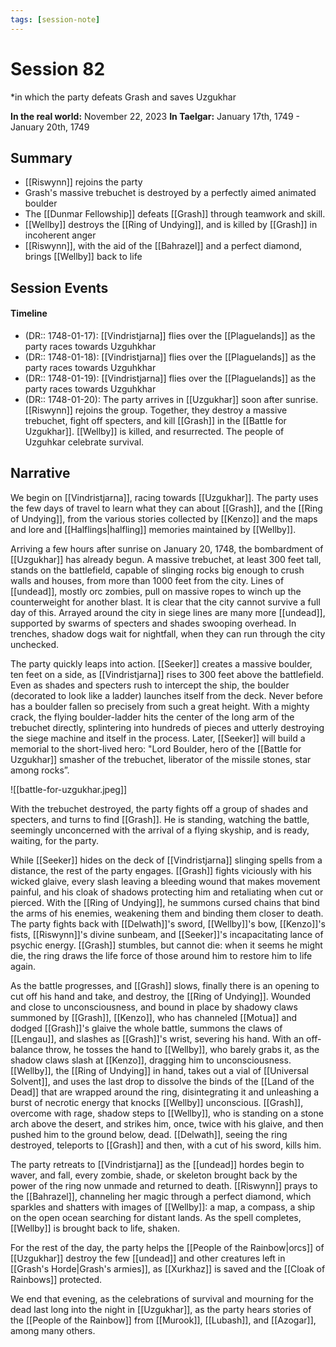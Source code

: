 ```yaml
---
tags: [session-note]
---
```

# Session 82
*in which the party defeats Grash and saves Uzgukhar

**In the real world:** November 22, 2023
**In Taelgar:** January 17th, 1749 - January 20th, 1749
## Summary

- [[Riswynn]] rejoins the party
- Grash's massive trebuchet is destroyed by a perfectly aimed animated boulder
- The [[Dunmar Fellowship]] defeats [[Grash]] through teamwork and skill.
- [[Wellby]] destroys the [[Ring of Undying]], and is killed by [[Grash]] in incoherent anger
- [[Riswynn]], with the aid of the [[Bahrazel]] and a perfect diamond, brings [[Wellby]] back to life
## Session Events
#### Timeline 
- (DR:: 1748-01-17): [[Vindristjarna]] flies over the [[Plaguelands]] as the party races towards Uzguhkhar
- (DR:: 1748-01-18): [[Vindristjarna]] flies over the [[Plaguelands]] as the party races towards Uzguhkhar
- (DR:: 1748-01-19): [[Vindristjarna]] flies over the [[Plaguelands]] as the party races towards Uzguhkhar
- (DR:: 1748-01-20): The party arrives in [[Uzgukhar]] soon after sunrise. [[Riswynn]] rejoins the group. Together, they destroy a massive trebuchet, fight off specters, and kill [[Grash]] in the [[Battle for Uzgukhar]]. [[Wellby]] is killed, and resurrected. The people of Uzguhkar celebrate survival. 
## Narrative

We begin on [[Vindristjarna]], racing towards [[Uzgukhar]]. The party uses the few days of travel to learn what they can about [[Grash]], and the [[Ring of Undying]], from the various stories collected by [[Kenzo]] and the maps and lore and [[Halflings|halfling]] memories maintained by [[Wellby]]. 

Arriving a few hours after sunrise on January 20, 1748, the bombardment of [[Uzgukhar]] has already begun. A massive trebuchet, at least 300 feet tall, stands on the battlefield, capable of slinging rocks big enough to crush walls and houses, from more than 1000 feet from the city. Lines of [[undead]], mostly orc zombies, pull on massive ropes to winch up the counterweight for another blast. It is clear that the city cannot survive a full day of this. Arrayed around the city in siege lines are many more [[undead]], supported by swarms of specters and shades swooping overhead. In trenches, shadow dogs wait for nightfall, when they can run through the city unchecked. 

The party quickly leaps into action. [[Seeker]] creates a massive boulder, ten feet on a side, as [[Vindristjarna]] rises to 300 feet above the battlefield. Even as shades and specters rush to intercept the ship, the boulder (decorated to look like a ladder) launches itself from the deck. Never before has a boulder fallen so precisely from such a great height. With a mighty crack, the flying boulder-ladder hits the center of the long arm of the trebuchet directly, splintering into hundreds of pieces and utterly destroying the siege machine and itself in the process. Later, [[Seeker]] will build a memorial to the short-lived hero: "Lord Boulder, hero of the [[Battle for Uzgukhar]] smasher of the trebuchet, liberator of the missile stones, star among rocks”. 

![[battle-for-uzgukhar.jpeg]]

With the trebuchet destroyed, the party fights off a group of shades and specters, and turns to find [[Grash]]. He is standing, watching the battle, seemingly unconcerned with the arrival of a flying skyship, and is ready, waiting, for the party.

While [[Seeker]] hides on the deck of [[Vindristjarna]] slinging spells from a distance, the rest of the party engages. [[Grash]] fights viciously with his wicked glaive, every slash leaving a bleeding wound that makes movement painful, and his cloak of shadows protecting him and retaliating when cut or pierced. With the [[Ring of Undying]], he summons cursed chains that bind the arms of his enemies, weakening them and binding them closer to death. The party fights back with [[Delwath]]'s sword, [[Wellby]]'s bow, [[Kenzo]]'s fists, [[Riswynn]]'s divine sunbeam, and [[Seeker]]'s incapacitating lance of psychic energy. [[Grash]] stumbles, but cannot die: when it seems he might die, the ring draws the life force of those around him to restore him to life again. 

As the battle progresses, and [[Grash]] slows, finally there is an opening to cut off his hand and take, and destroy, the [[Ring of Undying]]. Wounded and close to unconsciousness, and bound in place by shadowy claws summoned by [[Grash]], [[Kenzo]], who has channeled [[Motua]] and dodged [[Grash]]'s glaive the whole battle, summons the claws of [[Lengau]], and slashes as [[Grash]]'s wrist, severing his hand. With an off-balance throw, he tosses the hand to [[Wellby]], who barely grabs it, as the shadow claws slash at [[Kenzo]], dragging him to unconsciousness. [[Wellby]], the [[Ring of Undying]] in hand, takes out a vial of [[Universal Solvent]], and uses the last drop to dissolve the binds of the [[Land of the Dead]] that are wrapped around the ring, disintegrating it and unleashing a burst of necrotic energy that knocks [[Wellby]] unconscious. [[Grash]], overcome with rage, shadow steps to [[Wellby]], who is standing on a stone arch above the desert, and strikes him, once, twice with his glaive, and then pushed him to the ground below, dead. [[Delwath]], seeing the ring destroyed, teleports to [[Grash]] and then, with a cut of his sword, kills him. 

The party retreats to [[Vindristjarna]] as the [[undead]] hordes begin to waver, and fall, every zombie, shade, or skeleton brought back by the power of the ring now unmade and returned to death. [[Riswynn]] prays to the [[Bahrazel]], channeling her magic through a perfect diamond, which sparkles and shatters with images of [[Wellby]]: a map, a compass, a ship on the open ocean searching for distant lands. As the spell completes, [[Wellby]] is brought back to life, shaken. 

For the rest of the day, the party helps the [[People of the Rainbow|orcs]] of [[Uzgukhar]] destroy the few [[undead]] and other creatures left in [[Grash's Horde|Grash's armies]], as [[Xurkhaz]] is saved and the [[Cloak of Rainbows]] protected. 

We end that evening, as the celebrations of survival and mourning for the dead last long into the night in [[Uzgukhar]], as the party hears stories of the [[People of the Rainbow]] from [[Murook]], [[Lubash]], and [[Azogar]], among many others. 